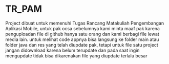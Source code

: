 # TR_PAM
Project dibuat untuk memenuhi Tugas Rancang Matakuliah Pengembangan Aplikasi Mobile, untuk pak ocsa sebelumnya kami minta maaf pak karena penguploadan file di github hanya satu orang dan kami berbagi file lewat media lain. untuk melihat code appnya bisa langsung ke folder main atau folder java dan res yang telah diupdate pak, tetapi untuk file satu project jangan didownload karena belum terupdate dan pada saat ingin mengupdate tidak bisa dikarenakan file yang diupdate terlalu besar

